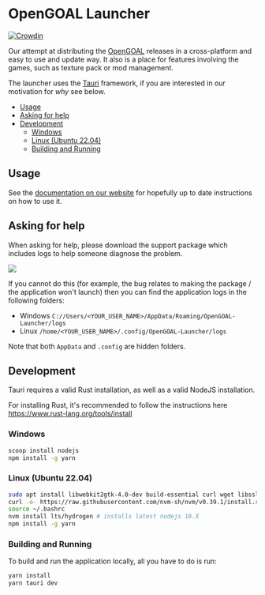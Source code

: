# OpenGOAL Launcher

[![Crowdin](https://badges.crowdin.net/opengoal-launcher/localized.svg)](https://crowdin.com/project/opengoal-launcher)

Our attempt at distributing the [OpenGOAL](https://github.com/open-goal/jak-project) releases in a cross-platform and easy to use and update way. It also is a place for features involving the games, such as texture pack or mod management.

The launcher uses the [Tauri](https://tauri.app/) framework, if you are interested in our motivation for _why_ see below.

- [Usage](#usage)
- [Asking for help](#asking-for-help)
- [Development](#development)
  - [Windows](#windows)
  - [Linux (Ubuntu 22.04)](#linux-ubuntu-2204)
  - [Building and Running](#building-and-running)

## Usage

See the [documentation on our website](https://opengoal.dev/docs/usage/installation/) for hopefully up to date instructions on how to use it.

## Asking for help

When asking for help, please download the support package which includes logs to help someone diagnose the problem.

![](./docs/support-package.png)

If you cannot do this (for example, the bug relates to making the package / the application won't launch) then you can find the application logs in the following folders:

- Windows `C://Users/<YOUR_USER_NAME>/AppData/Roaming/OpenGOAL-Launcher/logs`
- Linux `/home/<YOUR_USER_NAME>/.config/OpenGOAL-Launcher/logs`

Note that both `AppData` and `.config` are hidden folders.

## Development

Tauri requires a valid Rust installation, as well as a valid NodeJS installation.

For installing Rust, it's recommended to follow the instructions here https://www.rust-lang.org/tools/install

### Windows

```bash
scoop install nodejs
npm install -g yarn
```

### Linux (Ubuntu 22.04)

```bash
sudo apt install libwebkit2gtk-4.0-dev build-essential curl wget libssl-dev libgtk-3-dev libayatana-appindicator3-dev librsvg2-dev # tauri deps, see - https://tauri.app/v1/guides/getting-started/prerequisites#setting-up-linux
curl -o- https://raw.githubusercontent.com/nvm-sh/nvm/v0.39.1/install.sh | bash # installs Node Version Manager (ubuntus package is woefully out of date)
source ~/.bashrc
nvm install lts/hydrogen # installs latest nodejs 18.X
npm install -g yarn
```

### Building and Running

To build and run the application locally, all you have to do is run:

```bash
yarn install
yarn tauri dev
```

<!-- https://www.pwabuilder.com/imageGenerator for generating icons (removed tauricon )-->
